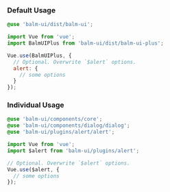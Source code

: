 ### Default Usage

```scss
@use 'balm-ui/dist/balm-ui';
```

```js
import Vue from 'vue';
import BalmUIPlus from 'balm-ui/dist/balm-ui-plus';

Vue.use(BalmUIPlus, {
  // Optional. Overwrite `$alert` options.
  alert: {
    // some options
  }
});
```

### Individual Usage

```scss
@use 'balm-ui/components/core';
@use 'balm-ui/components/dialog/dialog';
@use 'balm-ui/plugins/alert/alert';
```

```js
import Vue from 'vue';
import $alert from 'balm-ui/plugins/alert';

// Optional. Overwrite `$alert` options.
Vue.use($alert, {
  // some options
});
```
